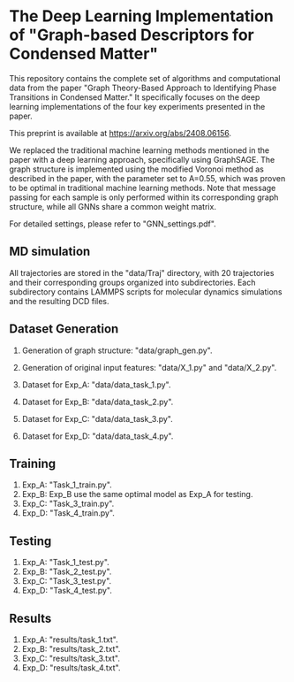The Deep Learning Implementation of "Graph-based Descriptors for Condensed Matter"
==============



This repository contains the complete set of algorithms and computational data from the paper "Graph Theory-Based Approach to Identifying Phase Transitions in Condensed Matter." It specifically focuses on the deep learning implementations of the four key experiments presented in the paper.

This preprint is available at https://arxiv.org/abs/2408.06156.

We replaced the traditional machine learning methods mentioned in the paper with a deep learning approach, specifically using GraphSAGE. The graph structure is implemented using the modified Voronoi method as described in the paper, with the parameter set to A=0.55, which was proven to be optimal in traditional machine learning methods. Note that message passing for each sample is only performed within its corresponding graph structure, while all GNNs share a common weight matrix.

For detailed settings, please refer to "GNN_settings.pdf".

MD simulation
-----------------

All trajectories are stored in the "data/Traj" directory, with 20 trajectories and their corresponding groups organized into subdirectories. Each subdirectory contains LAMMPS scripts for molecular dynamics simulations and the resulting DCD files.


Dataset Generation
-----------------

1. Generation of graph structure: "data/graph_gen.py".

2. Generation of original input features: "data/X_1.py" and "data/X_2.py".

3. Dataset for Exp_A: "data/data_task_1.py".

4. Dataset for Exp_B: "data/data_task_2.py".

5. Dataset for Exp_C: "data/data_task_3.py".

6. Dataset for Exp_D: "data/data_task_4.py".


Training
-----------------
1. Exp_A: "Task_1_train.py".
2. Exp_B: Exp_B use the same optimal model as Exp_A for testing.
3. Exp_C: "Task_3_train.py".
4. Exp_D: "Task_4_train.py".

Testing
-----------------
1. Exp_A: "Task_1_test.py".
2. Exp_B: "Task_2_test.py".
3. Exp_C: "Task_3_test.py".
4. Exp_D: "Task_4_test.py".

Results
-----------------
1. Exp_A: "results/task_1.txt".
1. Exp_B: "results/task_2.txt".
1. Exp_C: "results/task_3.txt".
1. Exp_D: "results/task_4.txt".

